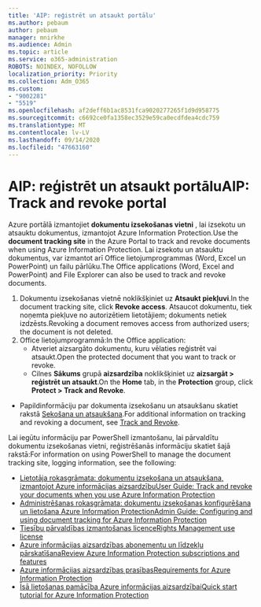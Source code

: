 ```yaml
---
title: 'AIP: reģistrēt un atsaukt portālu'
ms.author: pebaum
author: pebaum
manager: mnirkhe
ms.audience: Admin
ms.topic: article
ms.service: o365-administration
ROBOTS: NOINDEX, NOFOLLOW
localization_priority: Priority
ms.collection: Adm_O365
ms.custom:
- "9002281"
- "5519"
ms.openlocfilehash: af2deff6b1ac8531fca9020277265f1d9d958775
ms.sourcegitcommit: c6692ce0fa1358ec3529e59ca0ecdfdea4cdc759
ms.translationtype: MT
ms.contentlocale: lv-LV
ms.lasthandoff: 09/14/2020
ms.locfileid: "47663160"
---
```

# <a name="aip-track-and-revoke-portal"></a><span data-ttu-id="e35a3-102">AIP: reģistrēt un atsaukt portālu</span><span class="sxs-lookup"><span data-stu-id="e35a3-102">AIP: Track and revoke portal</span></span>

<span data-ttu-id="e35a3-103">Azure portālā izmantojiet **dokumentu izsekošanas vietni** , lai izsekotu un atsauktu dokumentus, izmantojot Azure Information Protection.</span><span class="sxs-lookup"><span data-stu-id="e35a3-103">Use the **document tracking site** in the Azure Portal to track and revoke documents when using Azure Information Protection.</span></span> <span data-ttu-id="e35a3-104">Lai izsekotu un atsauktu dokumentus, var izmantot arī Office lietojumprogrammas (Word, Excel un PowerPoint) un failu pārlūku.</span><span class="sxs-lookup"><span data-stu-id="e35a3-104">The Office applications (Word, Excel and PowerPoint) and File Explorer can also be used to track and revoke documents.</span></span>

1. <span data-ttu-id="e35a3-105">Dokumentu izsekošanas vietnē noklikšķiniet uz **Atsaukt piekļuvi**.</span><span class="sxs-lookup"><span data-stu-id="e35a3-105">In the document tracking site, click **Revoke access**.</span></span> <span data-ttu-id="e35a3-106">Atsaucot dokumentu, tiek noņemta piekļuve no autorizētiem lietotājiem; dokuments netiek izdzēsts.</span><span class="sxs-lookup"><span data-stu-id="e35a3-106">Revoking a document removes access from authorized users; the document is not deleted.</span></span>
2. <span data-ttu-id="e35a3-107">Office lietojumprogrammā:</span><span class="sxs-lookup"><span data-stu-id="e35a3-107">In the Office application:</span></span>
    - <span data-ttu-id="e35a3-108">Atveriet aizsargāto dokumentu, kuru vēlaties reģistrēt vai atsaukt.</span><span class="sxs-lookup"><span data-stu-id="e35a3-108">Open the protected document that you want to track or revoke.</span></span>
    - <span data-ttu-id="e35a3-109">Cilnes **Sākums** grupā **aizsardzība** noklikšķiniet uz **aizsargāt > reģistrēt un atsaukt**.</span><span class="sxs-lookup"><span data-stu-id="e35a3-109">On the **Home** tab, in the **Protection** group, click **Protect > Track and Revoke**.</span></span>

- <span data-ttu-id="e35a3-110">Papildinformāciju par dokumenta izsekošanu un atsaukšanu skatiet rakstā [Sekošana un atsaukšana](https://docs.microsoft.com/azure/information-protection/rms-client/client-track-revoke).</span><span class="sxs-lookup"><span data-stu-id="e35a3-110">For additional information on tracking and revoking a document, see [Track and Revoke](https://docs.microsoft.com/azure/information-protection/rms-client/client-track-revoke).</span></span>

<span data-ttu-id="e35a3-111">Lai iegūtu informāciju par PowerShell izmantošanu, lai pārvaldītu dokumentu izsekošanas vietni, reģistrēšanās informāciju skatiet šajā rakstā:</span><span class="sxs-lookup"><span data-stu-id="e35a3-111">For information on using PowerShell to manage the document tracking site, logging information, see the following:</span></span>
- [<span data-ttu-id="e35a3-112">Lietotāja rokasgrāmata: dokumentu izsekošana un atsaukšana, izmantojot Azure informācijas aizsardzību</span><span class="sxs-lookup"><span data-stu-id="e35a3-112">User Guide: Track and revoke your documents when you use Azure Information Protection</span></span>](https://docs.microsoft.com/azure/information-protection/rms-client/client-track-revoke)
- [<span data-ttu-id="e35a3-113">Administrēšanas rokasgrāmata: dokumentu izsekošanas konfigurēšana un lietošana Azure Information Protection</span><span class="sxs-lookup"><span data-stu-id="e35a3-113">Admin Guide: Configuring and using document tracking for Azure Information Protection</span></span>](https://docs.microsoft.com/azure/information-protection/rms-client/client-admin-guide-document-tracking)
- [<span data-ttu-id="e35a3-114">Tiesību pārvaldības izmantošanas licence</span><span class="sxs-lookup"><span data-stu-id="e35a3-114">Rights Management use license</span></span>](https://docs.microsoft.com/azure/information-protection/configure-usage-rights#rights-management-use-license)
- [<span data-ttu-id="e35a3-115">Azure informācijas aizsardzības abonementu un līdzekļu pārskatīšana</span><span class="sxs-lookup"><span data-stu-id="e35a3-115">Review Azure Information Protection subscriptions and features</span></span>](https://azure.microsoft.com/pricing/details/information-protection)
- [<span data-ttu-id="e35a3-116">Azure informācijas aizsardzības prasības</span><span class="sxs-lookup"><span data-stu-id="e35a3-116">Requirements for Azure Information Protection</span></span>](https://docs.microsoft.com/azure/information-protection/get-started/requirements)
- [<span data-ttu-id="e35a3-117">Īsā lietošanas pamācība Azure informācijas aizsardzībai</span><span class="sxs-lookup"><span data-stu-id="e35a3-117">Quick start tutorial for Azure Information Protection</span></span>](https://docs.microsoft.com/azure/information-protection/get-started/infoprotect-quick-start-tutorial)
